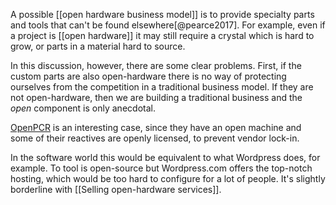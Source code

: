 A possible [[open hardware business model]] is to provide specialty parts and tools that can't be found elsewhere[@pearce2017]. For example, even if a project is [[open hardware]] it may still require a crystal which is hard to grow, or parts in a material hard to source. 

In this discussion, however, there are some clear problems. First, if the custom parts are also open-hardware there is no way of protecting ourselves from the competition in a traditional business model. If they are not open-hardware, then we are building a traditional business and the *open* component is only anecdotal. 

[OpenPCR](https://openpcr.org/) is an interesting case, since they have an open machine and some of their reactives are openly licensed, to prevent vendor lock-in. 

In the software world this would be equivalent to what Wordpress does, for example. To tool is open-source but Wordpress.com offers the top-notch hosting, which would be too hard to configure for a lot of people. It's slightly borderline with [[Selling open-hardware services]]. 